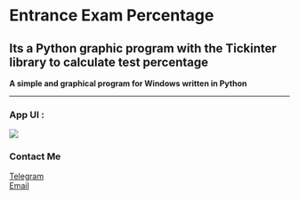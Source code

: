 # Entrance Exam Percentage

<h2>Its a Python graphic program with the Tickinter library to calculate test percentage</h2>

<b>A simple and graphical program for Windows written in Python</b>
<br>

-------------------------------------------------------


<h3>App UI :</h3>
<img src=https://s4.uupload.ir/files/capture_2jkj.png>


<h3>Contact Me</h3>

<a href="https://t.me/LampStack">Telegram</a><br>
<a href="mailto:xialop@outlook.com">Email</a>
